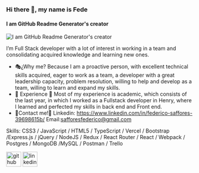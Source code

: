 ### Hi there 👋, my name is Fede
#### I am GitHub Readme Generator's creator
![I am GitHub Readme Generator's creator](https://arturssmirnovs.github.io/github-profile-readme-generator/images/banner.png)

I’m Full Stack developer  with a lot of interest in working in a team and consolidating acquired knowledge and learning new ones.
-  🎭¿Why me? Because I am a proactive person, with excellent technical skills acquired, eager to work as a team, a developer with a great leadership capacity, problem resolution, willing to help and develop as a team, willing to learn and expand my skills.
- 🌱 Experience 🌱 Most of my experience is academic, which consists of the last year, in which I worked as a Fullstack developer in Henry, where I learned and perfected my skills in back end and Front end. 
- 📲Contact me!📲 Linkedin: https://www.linkedin.com/in/federico-saffores-39698615b/  Email:safforesfederico@gmail.com

Skills: CSS3 / JavaScript / HTML5 / TypeScript / Vercel / Bootstrap /Express.js / jQuery / NodeJS / Redux / React Router / React / Webpack / Postgres / MongoDB  /MySQL /  Postman / Trello

[<img src='https://cdn.jsdelivr.net/npm/simple-icons@3.0.1/icons/github.svg' alt='github' height='40'>](https://github.com/https://github.com/FedeSaffores)  [<img src='https://cdn.jsdelivr.net/npm/simple-icons@3.0.1/icons/linkedin.svg' alt='linkedin' height='40'>](https://www.linkedin.com/in/https://www.linkedin.com/in/federico-saffores-39698615b//)  


